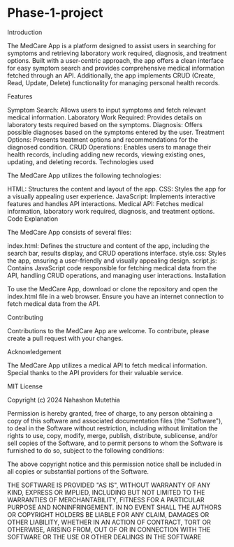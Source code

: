# Phase-1-project
Introduction

The MedCare App is a platform designed to assist users in searching for symptoms and retrieving laboratory work required, diagnosis, and treatment options. Built with a user-centric approach, the app offers a clean interface for easy symptom search and provides comprehensive medical information fetched through an API. Additionally, the app implements CRUD (Create, Read, Update, Delete) functionality for managing personal health records.

Features

Symptom Search: Allows users to input symptoms and fetch relevant medical information.
Laboratory Work Required: Provides details on laboratory tests required based on the symptoms.
Diagnosis: Offers possible diagnoses based on the symptoms entered by the user.
Treatment Options: Presents treatment options and recommendations for the diagnosed condition.
CRUD Operations: Enables users to manage their health records, including adding new records, viewing existing ones, updating, and deleting records.
Technologies used

The MedCare App utilizes the following technologies:

HTML: Structures the content and layout of the app.
CSS: Styles the app for a visually appealing user experience.
JavaScript: Implements interactive features and handles API interactions.
Medical API: Fetches medical information, laboratory work required, diagnosis, and treatment options.
Code Explanation

The MedCare App consists of several files:

index.html: Defines the structure and content of the app, including the search bar, results display, and CRUD operations interface.
style.css: Styles the app, ensuring a user-friendly and visually appealing design.
script.js: Contains JavaScript code responsible for fetching medical data from the API, handling CRUD operations, and managing user interactions.
Installation

To use the MedCare App, download or clone the repository and open the index.html file in a web browser. Ensure you have an internet connection to fetch medical data from the API.

Contributing

Contributions to the MedCare App are welcome. To contribute, please create a pull request with your changes.

Acknowledgement

The MedCare App utilizes a medical API to fetch medical information. Special thanks to the API providers for their valuable service.

MIT License

Copyright (c) 2024 Nahashon Mutethia

Permission is hereby granted, free of charge, to any person obtaining a copy of this software and associated documentation files (the "Software"), to deal in the Software without restriction, including without limitation the rights to use, copy, modify, merge, publish, distribute, sublicense, and/or sell copies of the Software, and to permit persons to whom the Software is furnished to do so, subject to the following conditions:

The above copyright notice and this permission notice shall be included in all copies or substantial portions of the Software.

THE SOFTWARE IS PROVIDED "AS IS", WITHOUT WARRANTY OF ANY KIND, EXPRESS OR IMPLIED, INCLUDING BUT NOT LIMITED TO THE WARRANTIES OF MERCHANTABILITY, FITNESS FOR A PARTICULAR PURPOSE AND NONINFRINGEMENT. IN NO EVENT SHALL THE AUTHORS OR COPYRIGHT HOLDERS BE LIABLE FOR ANY CLAIM, DAMAGES OR OTHER LIABILITY, WHETHER IN AN ACTION OF CONTRACT, TORT OR OTHERWISE, ARISING FROM, OUT OF OR IN CONNECTION WITH THE SOFTWARE OR THE USE OR OTHER DEALINGS IN THE SOFTWARE
